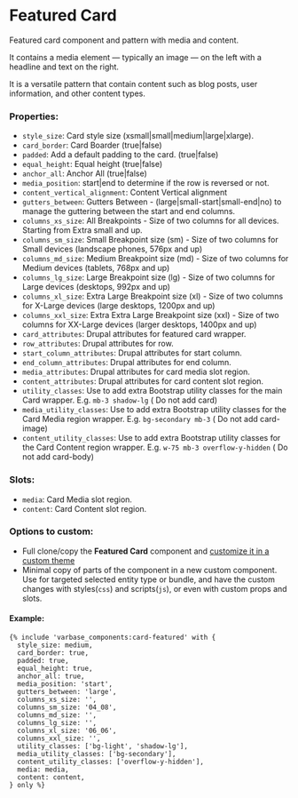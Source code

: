 # Featured Card

Featured card component and pattern with media and content.

It contains a media element — typically an image — on the left with a headline and text on the right.

It is a versatile pattern that contain content such as blog posts, user information, and other content types.

### Properties:
* `style_size`: Card style size (xsmall|small|medium|large|xlarge).
* `card_border`: Card Boarder (true|false)
* `padded`: Add a default padding to the card. (true|false)
* `equal_height`: Equal height (true|false)
* `anchor_all`: Anchor All (true|false)
* `media_position`: start|end to determine if the row is reversed or not.
* `content_vertical_alignment`: Content Vertical alignment
* `gutters_between`: Gutters Between - (large|small-start|small-end|no) to manage the guttering between the start and end columns.
* `columns_xs_size`: All Breakpoints - Size of two columns for all devices. Starting from Extra small and up.
* `columns_sm_size`: Small Breakpoint size (sm) - Size of two columns for Small devices (landscape phones, 576px and up)
* `columns_md_size`: Medium Breakpoint size (md) - Size of two columns for Medium devices (tablets, 768px and up)
* `columns_lg_size`: Large Breakpoint size (lg) - Size of two columns for Large devices (desktops, 992px and up)
* `columns_xl_size`: Extra Large Breakpoint size (xl) - Size of two columns for X-Large devices (large desktops, 1200px and up)
* `columns_xxl_size`: Extra Extra Large Breakpoint size (xxl) - Size of two columns for XX-Large devices (larger desktops, 1400px and up)
* `card_attributes`: Drupal attributes for featured card wrapper.
* `row_attributes`: Drupal attributes for row.
* `start_column_attributes`: Drupal attributes for start column.
* `end_column_attributes`: Drupal attributes for end column.
* `media_attributes`: Drupal attributes for card media slot region.
* `content_attributes`: Drupal attributes for card content slot region.
* `utility_classes`: Use to add extra Bootstrap utility classes for the main Card wrapper. E.g. `mb-3 shadow-lg` ( Do not add card)
* `media_utility_classes`: Use to add extra Bootstrap utility classes for the Card Media region wrapper. E.g. `bg-secondary mb-3` ( Do not add card-image)
* `content_utility_classes`: Use to add extra Bootstrap utility classes for the Card Content region wrapper. E.g. `w-75 mb-3 overflow-y-hidden`  ( Do not add card-body)


### Slots:
* `media`: Card Media slot region.
* `content`: Card Content slot region.

### Options to custom:
- Full clone/copy the **Featured Card** component and [customize it in a custom theme](https://docs.varbase.vardot.com/v/10.0.x/developers/theme-development-with-varbase/customize-a-varbase-sdc-component-in-a-custom-theme)
- Minimal copy of parts of the component in a new custom component. Use for targeted selected entity type or bundle, and have the custom changes with styles(`css`) and scripts(`js`), or even with custom props and slots.

#### Example:

```
{% include 'varbase_components:card-featured' with {
  style_size: medium,
  card_border: true,
  padded: true,
  equal_height: true,
  anchor_all: true,
  media_position: 'start',
  gutters_between: 'large',
  columns_xs_size: '',
  columns_sm_size: '04_08',
  columns_md_size: '',
  columns_lg_size: '',
  columns_xl_size: '06_06',
  columns_xxl_size: '',
  utility_classes: ['bg-light', 'shadow-lg'],
  media_utility_classes: ['bg-secondary'],
  content_utility_classes: ['overflow-y-hidden'],
  media: media,
  content: content,
} only %}
```
